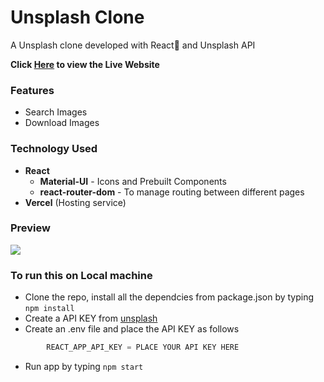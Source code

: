 # Unsplash Clone

A Unsplash clone developed with React🚀 and Unsplash API

**Click [Here](https://unsplash-clone-mu.vercel.app/) to view the Live Website**

### Features

- Search Images
- Download Images

### Technology Used

- **React**
  - **Material-UI** - Icons and Prebuilt Components
  - **react-router-dom** - To manage routing between different pages
- **Vercel** (Hosting service)

### Preview

<img src="./public/preview.gif" />

### To run this on Local machine

- Clone the repo, install all the dependcies from package.json by typing `npm install`
- Create a API KEY from [unsplash](https://unsplash.com/oauth/applications)
- Create an .env file and place the API KEY as follows

```javascript
        REACT_APP_API_KEY = PLACE YOUR API KEY HERE
```

- Run app by typing `npm start`
